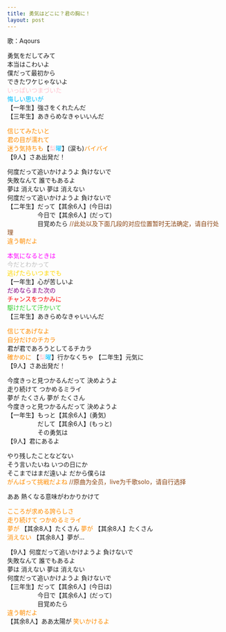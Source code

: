 ```yaml
---
title: 勇気はどこに？君の胸に！
layout: post
---
```

歌：Aqours

<p>勇気をだしてみて<br />
本当はこわいよ<br />
僕だって最初から<br />
できたワケじゃないよ<br />
<font color="pink">いっぱいつまづいた</font><br />
<font color="deepskyblue">悔しい思いが</font><br />
【一年生】強さをくれたんだ<br />
【三年生】あきらめなきゃいいんだ</p>

<p><font color="darkorange">信じてみたいと<br />
君の目が濡れて<br />
迷う気持ちも</font>【<font color="pink">梨</font><font color="deepskyblue">曜</font>】(涙も)<font color="darkorange">バイバイ</font><br />
【9人】さあ出発だ！</p>

<p>何度だって追いかけようよ 負けないで<br />
失敗なんて 誰でもあるよ<br />
夢は 消えない 夢は 消えない<br />
何度だって追いかけようよ 負けないで<br />
【二年生】だって【其余6人】(今日は)<br />
　　　　　今日で【其余6人】(だって)<br />
　　　　　目覚めたら <font color="saddlebrown">//此处以及下面几段的对应位置暂时无法确定，请自行处理</font><br />
<font color="darkorange">違う朝だよ</font></p>

<p><font color="magenta">本気になるときは</font><br />
<font color="silver">今だとわかって</font><br />
<font color="gold">逃げたらいつまでも</font><br />
【一年生】心が苦しいよ<br />
<font color="purple">だめならまた次の</font><br />
<font color="red">チャンスをつかみに</font><br />
<font color="limegreen">駆けだして汗かいて</font><br />
【三年生】あきらめなきゃいいんだ</p>

<p><font color="darkorange">信じてあげなよ<br />
自分だけのチカラ</font><br />
君が君であろうとしてるチカラ<br />
<font color="darkorange">確かめに</font> 【<font color="pink">梨</font><font color="deepskyblue">曜</font>】行かなくちゃ 【二年生】元気に<br />
【9人】さあ出発だ！</p>

<p>今度きっと見つかるんだって 決めようよ<br />
走り続けて つかめるミライ<br />
夢が たくさん 夢が たくさん<br />
今度きっと見つかるんだって 決めようよ<br />
【一年生】もっと【其余6人】(勇気)<br />
　　　　　だして【其余6人】(もっと)<br />
　　　　　その勇気は<br />
【9人】君にあるよ</p>

<p>やり残したことなどない<br />
そう言いたいね いつの日にか<br />
そこまではまだ遠いよ だから僕らは<br />
<font color="darkorange">がんばって挑戦だよね</font> <font color="saddlebrown">//原曲为全员，live为千歌solo，请自行选择</font></p>

<p>ああ 熱くなる意味がわかりかけて</p>

<p><font color="darkorange">こころが求める誇らしさ<br />
走り続けて つかめるミライ</font><br />
<font color="darkorange">夢が</font> 【其余8人】たくさん <font color="darkorange">夢が</font> 【其余8人】たくさん<br />
<font color="darkorange">消えない</font> 【其余8人】夢が…</p>

<p>【9人】何度だって追いかけようよ 負けないで<br />
失敗なんて 誰でもあるよ<br />
夢は 消えない 夢は 消えない<br />
何度だって追いかけようよ 負けないで<br />
【三年生】だって【其余6人】(今日は)<br />
　　　　　今日で【其余6人】(だって)<br />
　　　　　目覚めたら<br />
<font color="darkorange">違う朝だよ</font><br />
【其余8人】ああ太陽が <font color="darkorange">笑いかけるよ</font></p>